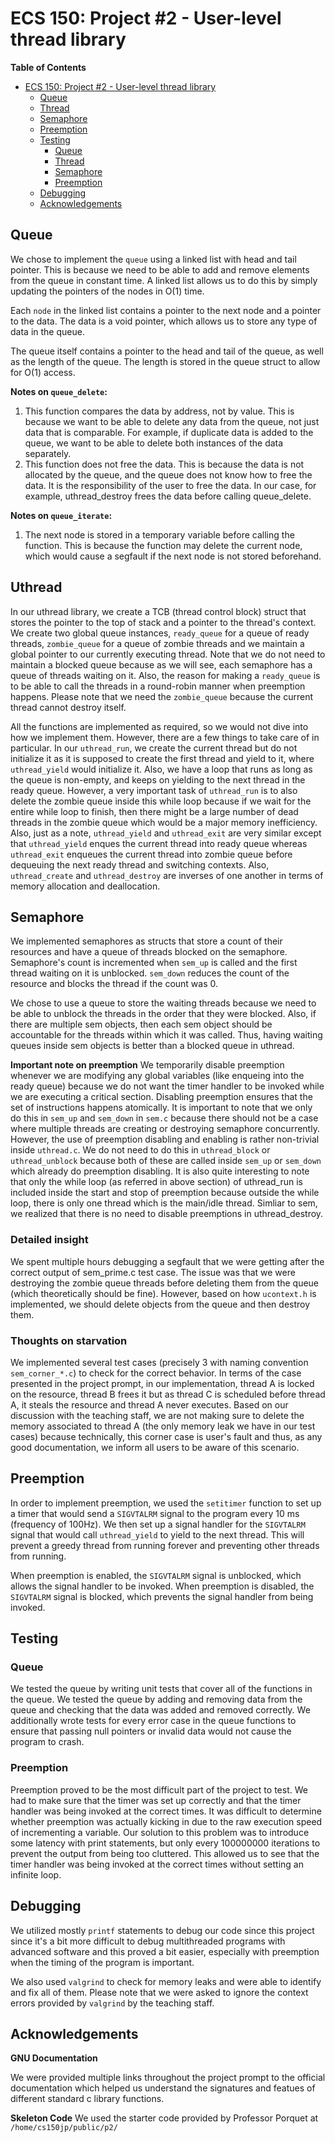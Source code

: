 # ECS 150: Project #2 - User-level thread library
**Table of Contents**
- [ECS 150: Project #2 - User-level thread
  library](#ecs-150-project-2---user-level-thread-library)
  - [Queue](#queue)
  - [Thread](#thread)
  - [Semaphore](#semaphore)
  - [Preemption](#preemption)
  - [Testing](#testing)
    - [Queue](#queue-1)
    - [Thread](#thread-1)
    - [Semaphore](#semaphore-1)
    - [Preemption](#preemption-1)
  - [Debugging](#debugging)
  - [Acknowledgements](#acknowledgements)
## Queue
We chose to implement the `queue` using a linked list with head and tail
pointer. This is because we need to be able to add and remove elements from the
queue in constant time. A linked list allows us to do this by simply updating
the pointers of the nodes in O(1) time.

Each `node` in the linked list contains a pointer to the next node and a pointer
to the data. The data is a void pointer, which allows us to store any type of
data in the queue.

The queue itself contains a pointer to the head and tail of the queue, as well
as the length of the queue. The length is stored in the queue struct to allow
for O(1) access.

**Notes on `queue_delete`:**
1. This function compares the data by address, not by value. This is because we
   want to be able to delete any data from the queue, not just data that is
   comparable. For example, if duplicate data is added to the queue, we want to
   be able to delete both instances of the data separately.
2. This function does not free the data. This is because the data is not
   allocated by the queue, and the queue does not know how to free the data. It
   is the responsibility of the user to free the data. In our case, for example,
   uthread_destroy frees the data before calling queue_delete.

**Notes on `queue_iterate`:**
1. The next node is stored in a temporary variable before calling the function.
   This is because the function may delete the current node, which would cause a
   segfault if the next node is not stored beforehand.

## Uthread
In our uthread library, we create a TCB (thread control block) struct that
stores the pointer to the top of stack and a pointer to the thread's context. We
create two global queue instances, `ready_queue` for a queue of ready threads,
`zombie_queue` for a queue of zombie threads and we maintain a global pointer to
our currently executing thread. Note that we do not need to maintain a blocked
queue because as we will see, each semaphore has a queue of threads waiting on
it. Also, the reason for making a `ready_queue` is to be able to call the
threads in a round-robin manner when preemption happens. Please note that we
need the `zombie_queue` because the current thread cannot destroy itself.

All the functions are implemented as required, so we would not dive into how we
implement them. However, there are a few things to take care of in particular.
In our `uthread_run`, we create the current thread but do not initialize it as
it is supposed to create the first thread and yield to it, where `uthread_yield`
would initialize it. Also, we have a loop that runs as long as the queue is
non-empty, and keeps on yielding to the next thread in the ready queue. However,
a very important task of `uthread_run` is to also delete the zombie queue inside
this while loop because if we wait for the entire while loop to finish, then
there might be a large number of dead threads in the zombie queue which would be
a major memory inefficiency. Also, just as a note, `uthread_yield` and
`uthread_exit` are very similar except that `uthread_yield` enques the current
thread into ready queue whereas `uthread_exit` enqueues the current thread into
zombie queue before dequeuing the next ready thread and switching contexts.
Also, `uthread_create` and `uthread_destroy` are inverses of one another in
terms of memory allocation and deallocation.

## Semaphore
We implemented semaphores as structs that store a count of their resources and
have a queue of threads blocked on the semaphore. Semaphore's count is
incremented when `sem_up` is called and the first thread waiting on it is
unblocked. `sem_down` reduces the count of the resource and blocks the thread if
the count was 0.

We chose to use a queue to store the waiting threads because we need to be able
to unblock the threads in the order that they were blocked. Also, if there are
multiple sem objects, then each sem object should be accountable for the threads
within which it was called. Thus, having waiting queues inside sem objects is
better than a blocked queue in uthread.

**Important note on preemption** We temporarily disable preemption whenever we
are modifying any global variables (like enqueing into the ready queue) because
we do not want the timer handler to be invoked while we are executing a critical
section. Disabling preemption ensures that the set of instructions happens
atomically. It is important to note that we only do this in `sem_up` and
`sem_down` in `sem.c` because there should not be a case where multiple threads
are creating or destroying semaphore concurrently. However, the use of
preemption disabling and enabling is rather non-trivial inside `uthread.c`. We
do not need to do this in `uthread_block` or `uthread_unblock` because both of
these are called inside `sem_up` or `sem_down` which already do preemption
disabling. It is also quite interesting to note that only the while loop (as
referred in above section) of uthread_run is included inside the start and stop
of preemption because outside the while loop, there is only one thread which is
the main/idle thread. Simliar to sem, we realized that there is no need to
disable preemptions in uthread_destroy.

### Detailed insight
We spent multiple hours debugging a segfault that we were getting after the
correct output of sem_prime.c test case. The issue was that we were destroying
the zombie queue threads before deleting them from the queue (which
theoretically should be fine). However, based on how `ucontext.h` is
implemented, we should delete objects from the queue and then destroy them.

### Thoughts on starvation
We implemented several test cases (precisely 3 with naming convention
`sem_corner_*.c`) to check for the correct behavior. In terms of the case
presented in the project prompt, in our implementation, thread A is locked on
the resource, thread B frees it but as thread C is scheduled before thread A, it
steals the resource and thread A never executes. Based on our discussion with
the teaching staff, we are not making sure to delete the memory associated to
thread A (the only memory leak we have in our test cases) because technically,
this corner case is user's fault and thus, as any good documentation, we inform
all users to be aware of this scenario.

## Preemption
In order to implement preemption, we used the `setitimer` function to set up a
timer that would send a `SIGVTALRM` signal to the program every 10 ms (frequency
of 100Hz). We then set up a signal handler for the `SIGVTALRM` signal that would
call `uthread_yield` to yield to the next thread. This will prevent a greedy
thread from running forever and preventing other threads from running.

When preemption is enabled, the `SIGVTALRM` signal is unblocked, which allows
the signal handler to be invoked. When preemption is disabled, the `SIGVTALRM`
signal is blocked, which prevents the signal handler from being invoked.

## Testing
### Queue
We tested the queue by writing unit tests that cover all of the functions in the
queue. We tested the queue by adding and removing data from the queue and
checking that the data was added and removed correctly. We additionally wrote
tests for every error case in the queue functions to ensure that passing null
pointers or invalid data would not cause the program to crash.

### Preemption
Preemption proved to be the most difficult part of the project to test. We had
to make sure that the timer was set up correctly and that the timer handler was
being invoked at the correct times. It was difficult to determine whether
preemption was actually kicking in due to the raw execution speed of
incrementing a variable. Our solution to this problem was to introduce some
latency with print statements, but only every 100000000 iterations to prevent
the output from being too cluttered. This allowed us to see that the timer
handler was being invoked at the correct times without setting an infinite loop.

## Debugging
We utilized mostly `printf` statements to debug our code since this project
since it's a bit more difficult to debug multithreaded programs with advanced
software and this proved a bit easier, especially with preemption when the
timing of the program is important.

We also used `valgrind` to check for memory leaks and were able to identify and
fix all of them. Please note that we were asked to ignore the context errors
provided by `valgrind` by the teaching staff.

## Acknowledgements
**GNU Documentation**

We were provided multiple links throughout the project prompt to the official
documentation which helped us understand the signatures and featues of different
standard c library functions.

**Skeleton Code** We used the starter code provided by Professor Porquet at
`/home/cs150jp/public/p2/`

